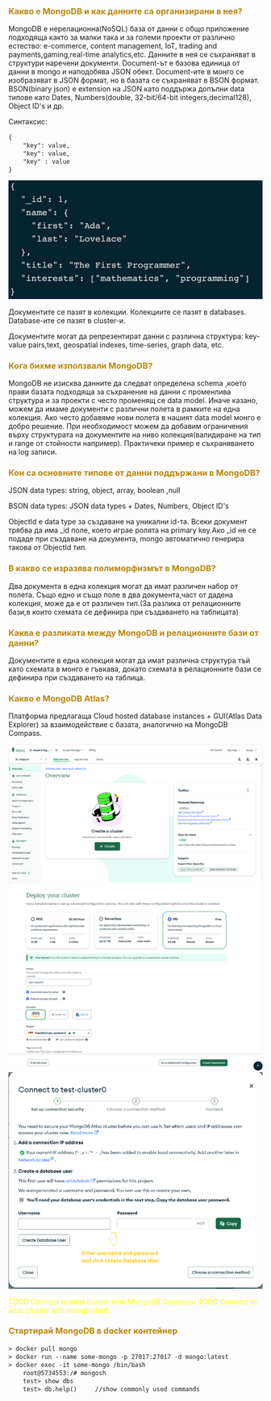 ### <span style="color:darkgoldenrod"> Какво е MongoDB и как данните са организирани в нея?
MongoDB е нерелационна(NoSQL) база от данни с общо приложение подходяща както за малки така и за големи проекти 
от различно естество: e-commerce, content management, IoT, trading and payments,gaming,real-time analytics,etc.
Данните в нея се съхраняват в структури наречени документи.
Document-ът e базова единица от данни в mongo и наподобява JSON обект.
Document-ите в монго се изобразяват в JSON формат, но в базата се съхраняват в BSON формат.
BSON(binary json) е extension на JSON като поддържа допълни data типове като Dates, Numbers(double, 32-bit/64-bit integers,decimal128), Object ID's и др.

Синтаксис:

    {
        "key": value,
        "key": value,
        "key" : value
    }
![title](./resources/exampleDocument.png)

Документите се пазят в колекции.
Колекциите се пазят в databases.
Database-ите се пазят в cluster-и.

Документите могат да репрезентират данни с различна структура: key-value pairs,text, geospatial indexes, time-series, graph data, etc.

### <span style="color:darkgoldenrod"> Кога бихме използвали MongoDB?
MongoDB не изисква данните да следват определена schema ,което прави базата подходяща за съхранение на данни 
с променлива структура и за проекти с често променящ се data model. Иначе казано, 
можем да имаме документи с различни полета в рамките на една колекция.
Ако често добавяме нови полета в нашият data model монго е добро решение.
При необходимост можем да добавим ограничения върху структурата на документите на ниво колекция(валидиране на тип 
и range от стойности например).
Практичеки пример е съхраняването на log записи.

### <span style="color:darkgoldenrod"> Кои са основните типове от данни поддържани в MongoDB?
JSON data types: string, object, array, boolean ,null

BSON data types: JSON data types + Dates, Numbers, Object ID's

ObjectId е data type за създаване на уникални id-та.
Всеки документ трябва да има _id поле, което играе ролята на primary key.Ако _id не се подаде при създаване на 
документа, mongo автоматично генерира такова от ObjectId тип.

### <span style="color:darkgoldenrod"> В какво се изразява полиморфизмът в MongoDB?
Два документа в една колекция могат да имат различен набор от полета.
Също едно и също поле в два документа,част от дадена колекция, може да е от различен тип.(За разлика от релационните 
бази,в които схемата се дефинира при създаването на таблицата)

### <span style="color:darkgoldenrod"> Каква е разликата между MongoDB и релационните бази от данни?
Документите в една колекция могат да имат различна структура тъй като схемата в монго е гъвкава, докато схемата в релационните
бази се дефинира при създаването на таблица.


### <span style="color:darkgoldenrod"> Какво е MongoDB Atlas?
Платформа предлагаща Cloud hosted database instances + GUI(Atlas Data Explorer) за взаимодействие с базата, 
аналогично на MongoDB Compass.

![title](./resources/1_CreateClusterMongoDbAtlasPlatform.png)
![title](./resources/2_deploySlashCreateCluster.png)
![title](./resources/3_CreateFirstUserAndAddIpToClusterAccessList.png)

<span style="color:yellow"> TODO Connect to atlas cluster with MongoDB Compass: 
<span style="color:yellow"> TODO Connect to atlas cluster with mongo shell: 

### <span style="color:darkgoldenrod"> Стартирай MongoDB в docker контейнер

    > docker pull mongo
    > docker run --name some-mongo -p 27017:27017 -d mongo:latest
    > docker exec -it some-mongo /bin/bash
        root@5734553:/# mongosh
        test> show dbs
        test> db.help()     //show commonly used commands